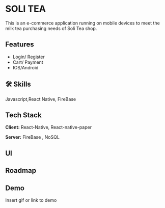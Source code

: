 
# SOLI TEA

This is an e-commerce application running on mobile devices to meet the milk tea purchasing needs of Soli Tea shop.



## Features

- Login/ Register
- Cart/ Payment
- IOS/Android



## 🛠 Skills
Javascript,React Native, FireBase


## Tech Stack

**Client:** React-Native, React-native-paper 

**Server:** FireBase , NoSQL


## UI




## Roadmap




## Demo

Insert gif or link to demo

